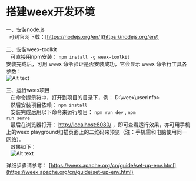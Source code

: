 # 搭建weex开发环境
一、安装node.js  
      可到官网下载：[https://nodejs.org/en/](https://nodejs.org/en/)  
      
二、安装weex-toolkit  
    可直接用npm安装： <code>npm install -g weex-toolkit</code>  
    安装完成后，可用 weex 命令验证是否安装成功，它会显示 weex 命令行工具各参数：  
    ![Alt text](https://img.alicdn.com/tfs/TB1NBhdQXXXXXXzXFXXXXXXXXXX-712-343.png)

三、运行weex项目  
    在命令提示符中，打开到项目的目录下，例： D:\weex\userInfo>  
    然后安装项目依赖： <code>npm install</code>  
    安装完成后用以下命令来运行项目：
    <code>npm run dev</code> , 
    <code>npm run serve</code>  
    最后在浏览器打开： [http://localhost:8080/](http://localhost:8080/) ，即可查看运行效果，亦可用手机上的weex playground扫描页面上的二维码来预览（注：手机需和电脑使用同一网络）。    
    效果如下：  
    ![Alt text](http://file.ry600.com/snapshot//files/af/afvnal1p3sa59q79/2017-06-01/55vh5yv98ydhotey.png)


详细步骤请参考： [https://weex.apache.org/cn/guide/set-up-env.html](https://weex.apache.org/cn/guide/set-up-env.html)
